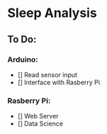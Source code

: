 # Sleep Analysis

## To Do:

### Arduino:
- [] Read sensor input
- [] Interface with Rasberry Pi

### Rasberry Pi:
- [] Web Server
- [] Data Science